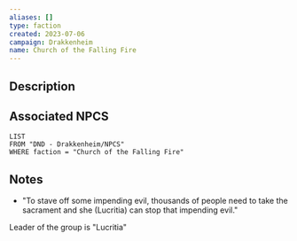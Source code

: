 ```yaml
---
aliases: []
type: faction
created: 2023-07-06
campaign: Drakkenheim
name: Church of the Falling Fire
---
```


## Description


## Associated NPCS

```dataview
LIST
FROM "DND - Drakkenheim/NPCS"
WHERE faction = "Church of the Falling Fire"
```

## Notes

- "To stave off some impending evil, thousands of people need to take the sacrament and she (Lucritia) can stop that impending evil."

Leader of the group is "Lucritia"
